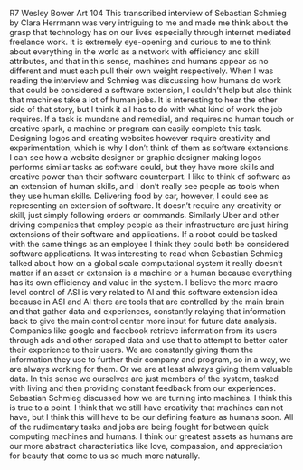R7
Wesley Bower
Art 104
This transcribed interview of Sebastian Schmieg by Clara Herrmann was very intriguing to me and made me think about the grasp that technology has on our lives especially through internet mediated freelance work. It is extremely eye-opening and curious to me to think about everything in the world as a network with efficiency and skill attributes, and that in this sense, machines and humans appear as no different and must each pull their own weight respectively. When I was reading the interview and Schmieg was discussing how humans do work that could be considered a software extension, I couldn’t help but also think that machines take a lot of human jobs. It is interesting to hear the other side of that story, but I think it all has to do with what kind of work the job requires. If a task is mundane and remedial, and requires no human touch or creative spark, a machine or program can easily complete this task. Designing logos and creating websites however require creativity and experimentation, which is why I don’t think of them as software extensions. I can see how a website designer or graphic designer making logos performs similar tasks as software could, but they have more skills and creative power than their software counterpart. I like to think of software as an extension of human skills, and I don’t really see people as tools when they use human skills.
	Delivering food by car, however, I could see as representing an extension of software. It doesn’t require any creativity or skill, just simply following orders or commands. Similarly Uber and other driving companies that employ people as their infrastructure are just hiring extensions of their software and applications. If a robot could be tasked with the same things as an employee I think they could both be considered software applications. 
	It was interesting to read when Sebastian Schmieg talked about how on a global scale computational system it really doesn’t matter if an asset or extension is a machine or a human because everything has its own efficiency and value in the system. I believe the more macro level control of ASI is very related to AI and this software extension idea because in ASI and AI there are tools that are controlled by the main brain and that gather data and experiences, constantly relaying that information back to give the main control center more input for future data analysis. Companies like google and facebook retrieve information from its users through ads and other scraped data and use that to attempt to better cater their experience to their users. We are constantly giving them the information they use to further their company and program, so in a way, we are always working for them. Or we are at least always giving them valuable data. In this sense we ourselves are just members of the system, tasked with living and then providing constant feedback from our experiences. Sebastian Schmieg discussed how we are turning into machines. I think this is true to a point. I think that we still have creativity that machines can not have, but I think this will have to be our defining feature as humans soon. All of the rudimentary tasks and jobs are being fought for between quick computing machines and humans. I think our greatest assets as humans are our more abstract characteristics like love, compassion, and appreciation for beauty that come to us so much more naturally. 
